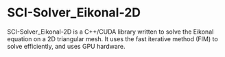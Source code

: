 SCI-Solver_Eikonal-2D
=====================

SCI-Solver_Eikonal-2D is a C++/CUDA library written to solve the Eikonal equation on a 2D triangular mesh. It uses the fast iterative method (FIM) to solve efficiently, and uses GPU hardware.
